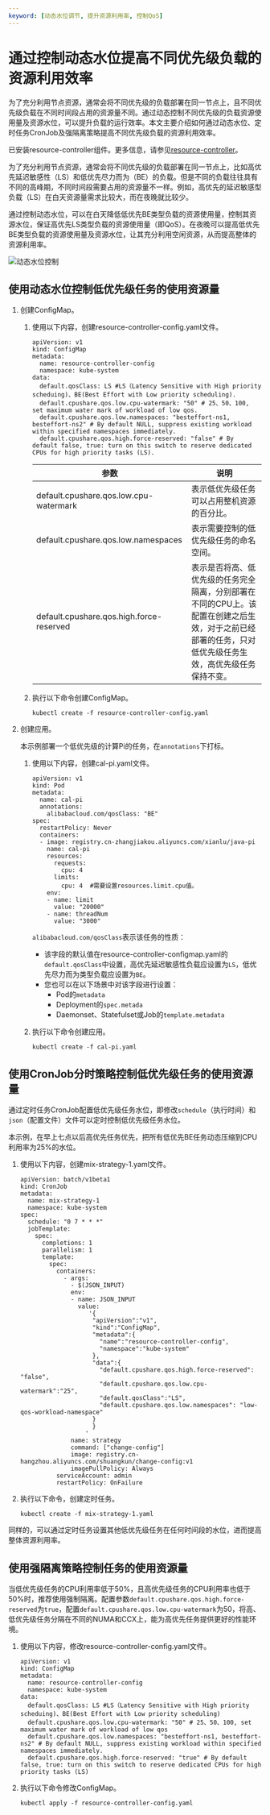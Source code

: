```yaml
---
keyword: [动态水位调节, 提升资源利用率, 控制QoS]
---
```


# 通过控制动态水位提高不同优先级负载的资源利用效率

为了充分利用节点资源，通常会将不同优先级的负载部署在同一节点上，且不同优先级负载在不同时间段占用的资源量不同。通过动态控制不同优先级的负载资源使用量及资源水位，可以提升负载的运行效率。本文主要介绍如何通过动态水位、定时任务CronJob及强隔离策略提高不同优先级负载的资源利用效率。

已安装resource-controller组件。更多信息，请参见[resource-controller](/cn.zh-CN/产品发布记录/组件介绍与变更记录/其他/resource-controller.md)。

为了充分利用节点资源，通常会将不同优先级的负载部署在同一节点上，比如高优先延迟敏感性（LS）和低优先尽力而为（BE）的负载。但是不同的负载往往具有不同的高峰期，不同时间段需要占用的资源量不一样。例如，高优先的延迟敏感型负载（LS）在白天资源量需求比较大，而在夜晚就比较少。

通过控制动态水位，可以在白天降低低优先BE类型负载的资源使用量，控制其资源水位，保证高优先LS类型负载的资源使用量（即QoS）。在夜晚可以提高低优先BE类型负载的资源使用量及资源水位，让其充分利用空闲资源，从而提高整体的资源利用率。

![动态水位控制](https://static-aliyun-doc.oss-accelerate.aliyuncs.com/assets/img/zh-CN/9410405261/p290429.png)

## 使用动态水位控制低优先级任务的使用资源量

1.  创建ConfigMap。

    1.  使用以下内容，创建resource-controller-config.yaml文件。

        ```
        apiVersion: v1
        kind: ConfigMap
        metadata:
          name: resource-controller-config
          namespace: kube-system
        data:
          default.qosClass: LS #LS（Latency Sensitive with High priority scheduing)、BE(Best Effort with Low priority scheduling).
          default.cpushare.qos.low.cpu-watermark: "50" # 25、50、100, set maximum water mark of workload of low qos.
          default.cpushare.qos.low.namespaces: "besteffort-ns1, besteffort-ns2" # By default NULL, suppress existing workload within specified namespaces immediately.
          default.cpushare.qos.high.force-reserved: "false" # By default false, true: turn on this switch to reserve dedicated CPUs for high priority tasks (LS).
        ```

        |参数|说明|
        |--|--|
        |default.cpushare.qos.low.cpu-watermark|表示低优先级任务可以占用整机资源的百分比。|
        |default.cpushare.qos.low.namespaces|表示需要控制的低优先级任务的命名空间。|
        |default.cpushare.qos.high.force-reserved|表示是否将高、低优先级的任务完全隔离，分别部署在不同的CPU上。该配置在创建之后生效，对于之前已经部署的任务，只对低优先级任务生效，高优先级任务保持不变。 |

    2.  执行以下命令创建ConfigMap。

        ```
        kubectl create -f resource-controller-config.yaml
        ```

2.  创建应用。

    本示例部署一个低优先级的计算Pi的任务，在`annotations`下打标。

    1.  使用以下内容，创建cal-pi.yaml文件。

        ```
        apiVersion: v1
        kind: Pod
        metadata:
          name: cal-pi
          annotations: 
            alibabacloud.com/qosClass: "BE" 
        spec:
          restartPolicy: Never
          containers:
          - image: registry.cn-zhangjiakou.aliyuncs.com/xianlu/java-pi
            name: cal-pi
            resources:
              requests:
                cpu: 4
              limits:
                cpu: 4  #需要设置resources.limit.cpu值。
            env:
            - name: limit
              value: "20000"
            - name: threadNum
              value: "3000"
        ```

        `alibabacloud.com/qosClass`表示该任务的性质：

        -   该字段的默认值在resource-controller-configmap.yaml的`default.qosClass`中设置，高优先延迟敏感性负载应设置为`LS`，低优先尽力而为类型负载应设置为`BE`。
        -   您也可以在以下场景中对该字段进行设置：
            -   Pod的`metadata`
            -   Deployment的`spec.metada`
            -   Daemonset、Statefulset或Job的`template.metadata`
    2.  执行以下命令创建应用。

        ```
        kubectl create -f cal-pi.yaml
        ```


## 使用CronJob分时策略控制低优先级任务的使用资源量

通过定时任务CronJob配置低优先级任务水位，即修改`schedule`（执行时间）和 `json`（配置文件）文件可以定时控制低优先级任务水位。

本示例，在早上七点以后高优先任务优先，把所有低优先BE任务动态压缩到CPU利用率为25%的水位。

1.  使用以下内容，创建mix-strategy-1.yaml文件。

    ```
    apiVersion: batch/v1beta1
    kind: CronJob
    metadata:
      name: mix-strategy-1
      namespace: kube-system
    spec:
      schedule: "0 7 * * *"
      jobTemplate:
        spec:
          completions: 1
          parallelism: 1
          template:
            spec:
              containers:
                - args:
                  - $(JSON_INPUT)
                  env:
                  - name: JSON_INPUT
                    value:
                       '{
                        "apiVersion":"v1",
                        "kind":"ConfigMap",
                        "metadata":{
                          "name":"resource-controller-config",
                          "namespace":"kube-system"
                        },
                        "data":{
                          "default.cpushare.qos.high.force-reserved": "false",
                          "default.cpushare.qos.low.cpu-watermark":"25",
                          "default.qosClass":"LS",
                          "default.cpushare.qos.low.namespaces": "low-qos-workload-namespace"
                        }
                        }
                      '
                  name: strategy
                  command: ["change-config"]
                  image: registry.cn-hangzhou.aliyuncs.com/shuangkun/change-config:v1
                  imagePullPolicy: Always
              serviceAccount: admin
              restartPolicy: OnFailure
    ```

2.  执行以下命令，创建定时任务。

    ```
    kubectl create -f mix-strategy-1.yaml
    ```


同样的，可以通过定时任务设置其他低优先级任务在任何时间段的水位，进而提高整体资源利用率。

## 使用强隔离策略控制任务的使用资源量

当低优先级任务的CPU利用率低于50%，且高优先级任务的CPU利用率也低于50%时，推荐使用强制隔离。配置参数`default.cpushare.qos.high.force-reserved`为`true`，配置`default.cpushare.qos.low.cpu-watermark`为50，将高、低优先级任务分隔在不同的NUMA和CCX上，能为高优先任务提供更好的性能环境。

1.  使用以下内容，修改resource-controller-config.yaml文件。

    ```
    apiVersion: v1
    kind: ConfigMap
    metadata:
      name: resource-controller-config
      namespace: kube-system
    data:
      default.qosClass: LS #LS（Latency Sensitive with High priority scheduing)、BE(Best Effort with Low priority scheduling)
      default.cpushare.qos.low.cpu-watermark: "50" # 25、50、100, set maximum water mark of workload of low qos
      default.cpushare.qos.low.namespaces: "besteffort-ns1, besteffort-ns2" # By default NULL, suppress existing workload within specified namespaces immediately.
      default.cpushare.qos.high.force-reserved: "true" # By default false, true: turn on this switch to reserve dedicated CPUs for high priority tasks (LS)
    ```

2.  执行以下命令修改ConfigMap。

    ```
    kubectl apply -f resource-controller-config.yaml
    ```


